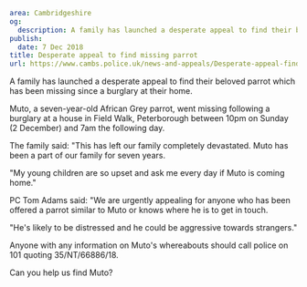 ```yaml
area: Cambridgeshire
og:
  description: A family has launched a desperate appeal to find their beloved parrot which has been missing since a burglary at their home.
publish:
  date: 7 Dec 2018
title: Desperate appeal to find missing parrot
url: https://www.cambs.police.uk/news-and-appeals/Desperate-appeal-find-missing-parrot
```

A family has launched a desperate appeal to find their beloved parrot which has been missing since a burglary at their home.

Muto, a seven-year-old African Grey parrot, went missing following a burglary at a house in Field Walk, Peterborough between 10pm on Sunday (2 December) and 7am the following day.

The family said: "This has left our family completely devastated. Muto has been a part of our family for seven years.

"My young children are so upset and ask me every day if Muto is coming home."

PC Tom Adams said: "We are urgently appealing for anyone who has been offered a parrot similar to Muto or knows where he is to get in touch.

"He's likely to be distressed and he could be aggressive towards strangers."

Anyone with any information on Muto's whereabouts should call police on 101 quoting 35/NT/66886/18.

Can you help us find Muto?
